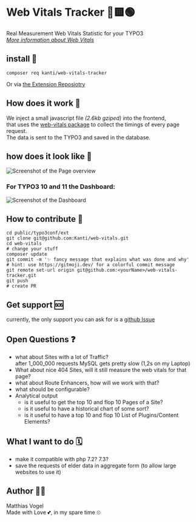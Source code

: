 # Web Vitals Tracker 🔺🟨🟢

Real Measurement Web Vitals Statistic for your TYPO3  
_[More information about Web Vitals](https://web.dev/vitals/)_

## install 🎁

```composer req kanti/web-vitals-tracker```

Or via [the Extension Reposiotry](https://extensions.typo3.org/extension/web_vitals_tracker)

## How does it work 🦾

We inject a small javascript file _(2.6kb gziped)_ into the frontend,  
that uses the [web-vitals package](https://www.npmjs.com/package/web-vitals) to collect the timings of every page request.  
The data is sent to the TYPO3 and saved in the database.

## how does it look like 👀

![Screenshot of the Page overview](./Documentation/Images/wev_vitals_screenshot.png)

### For TYPO3 10 and 11 the Dashboard:
![Screenshot of the Dashboard](./Documentation/Images/web_vitals_dashboard_screenshot.png)

## How to contribute 🤝

```
cd public/typo3conf/ext
git clone git@github.com:Kanti/web-vitals.git
cd web-vitals
# change your stuff
composer update
git commit -m '✨ fancy message that explains what was done and why'
# hint: use https://gitmoji.dev/ for a colorful commit message
git remote set-url origin git@github.com:<yourName>/web-vitals-tracker.git
git push
# create PR
```
## Get support 🆘

currently, the only support you can ask for is a  [github Issue](https://github.com/Kanti/web-vitals/issues?q=)

## Open Questions ❓

- what about Sites with a lot of Traffic?  
after 1_000_000 requests MySQL gets pretty slow (1,2s on my Laptop)
- What about nice 404 Sites, will it still measure the web vitals for that page?
- what about Route Enhancers, how will we work with that?
- what should be configurable?
- Analytical output
  - is it useful to get the top 10 and flop 10 Pages of a Site?
  - is it useful to have a historical chart of some sort?
  - is it useful to have a top 10 and flop 10 List of Plugins/Content Elements?

## What I want to do 🗓️

- make it compatible with php 7.2? 7.3?
- save the requests of elder data in aggregate form (to allow large websites to use it)

## Author 🚶‍♂️

Matthias Vogel  
Made with Love 💕, in my spare time ⏲
